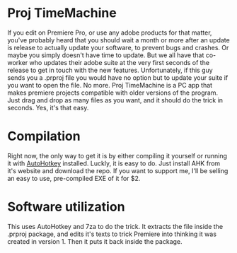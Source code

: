 # Proj TimeMachine
If you edit on Premiere Pro, or use any adobe products for that matter, you've probably heard that you should wait a month or more after an update is release to actually update your software, to prevent bugs and crashes. Or maybe you simply doesn't have time to update. But we all have that co-worker who updates their adobe suite at the very first seconds of the release to get in touch with the new features. Unfortunately, if this guy sends you a .prproj file you would have no option but to update your suite if you want to open the file. No more.
Proj TimeMachine is a PC app that makes premiere projects compatible with older versions of the program. Just drag and drop as many files as you want, and it should do the trick in seconds. Yes, it's that easy.



# Compilation
Right now, the only way to get it is by either compiling it yourself or running it with <a href="https://www.autohotkey.com/">AutoHotkey</a> installed. Luckly, it is easy to do. Just install AHK from it's website and download the repo. If you want to support me, I'll be selling an easy to use, pre-compiled EXE of it for $2.




# Software utilization
This uses AutoHotkey and 7za to do the trick. It extracts the file inside the .prproj package, and edits it's texts to trick Premiere into thinking it was created in version 1. Then it puts it back inside the package.
